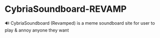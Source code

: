 # CybriaSoundboard-REVAMP
🔊 CybriaSoundboard (Revamped) is a meme soundboard site for user to play &amp; annoy anyone they want
